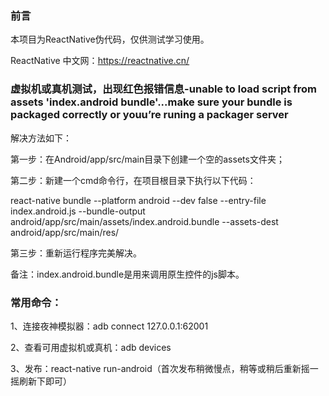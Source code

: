 ### 前言

本项目为ReactNative伪代码，仅供测试学习使用。

ReactNative 中文网：https://reactnative.cn/

### 虚拟机或真机测试，出现红色报错信息-unable to load script from assets 'index.android bundle'...make sure your bundle is packaged correctly or youu’re runing a packager server

解决方法如下：

第一步：在Android/app/src/main目录下创建一个空的assets文件夹；

第二步：新建一个cmd命令行，在项目根目录下执行以下代码：

react-native bundle --platform android --dev false --entry-file index.android.js --bundle-output android/app/src/main/assets/index.android.bundle --assets-dest android/app/src/main/res/

第三步：重新运行程序完美解决。

备注：index.android.bundle是用来调用原生控件的js脚本。

### 常用命令：

1、连接夜神模拟器：adb connect 127.0.0.1:62001

2、查看可用虚拟机或真机：adb devices

3、发布：react-native run-android（首次发布稍微慢点，稍等或稍后重新摇一摇刷新下即可）